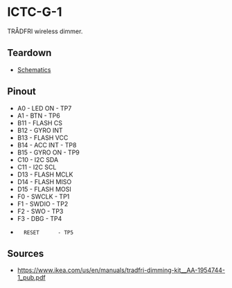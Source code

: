 # ICTC-G-1
TRÅDFRI wireless dimmer.

## Teardown

* [Schematics](schematics)

## Pinout

* A0  - LED ON     - TP7
* A1  - BTN        - TP6
* B11 - FLASH CS
* B12 - GYRO INT
* B13 - FLASH VCC
* B14 - ACC INT    - TP8
* B15 - GYRO ON    - TP9
* C10 - I2C SDA
* C11 - I2C SCL
* D13 - FLASH MCLK
* D14 - FLASH MISO
* D15 - FLASH MOSI
* F0  - SWCLK      - TP1
* F1  - SWDIO      - TP2
* F2  - SWO        - TP3
* F3  - DBG        - TP4
*       RESET      - TP5

## Sources

* https://www.ikea.com/us/en/manuals/tradfri-dimming-kit__AA-1954744-1_pub.pdf
